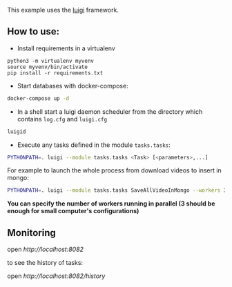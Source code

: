 This example uses the [luigi](https://luigi.readthedocs.io/en/stable/) framework.

## How to use:

- Install requirements in a virtualenv
```
python3 -m virtualenv myvenv
source myvenv/bin/activate
pip install -r requirements.txt
```

- Start databases with docker-compose:

``` bash
docker-compose up -d
```

- In a shell start a luigi daemon scheduler from the directory which contains `log.cfg` and `luigi.cfg`

``` bash
luigid
```


- Execute any tasks defined in the module `tasks.tasks`:

``` bash
PYTHONPATH=. luigi --module tasks.tasks <Task> [<parameters>,...]
```

For example to launch the whole process from download videos to insert in mongo:

``` bash
PYTHONPATH=. luigi --module tasks.tasks SaveAllVideoInMongo --workers 3
```

**You can specify the number of workers running in parallel (3 should be enough for small computer's configurations)**

## Monitoring

open *http://localhost:8082*

to see the history of tasks:

open *http://localhost:8082/history*


